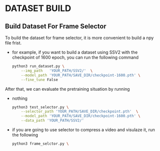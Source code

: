# DATASET BUILD
## Build Dataset For Frame Selector

To build the dataset for frame selector, it is more convenient to build a npy file frist.
- for example, if you want to build a dataset using SSV2 with the checkpoint of 1600 epoch, you can run the following command
  ```bash
  python3 run_dataset.py \
      --img_path   'YOUR_PATH/SSV2/'  \
      --model_path 'YOUR_PATH/SAVE_DIR/checkpoint-1600.pth' \
      --fine_tune False
  ```
  
After that, we can evaluate the pretraining situation by running 
- nothing 
  ```bash
  python3 test_selector.py \
      --selector_path 'YOUR_PATH/SAVE_DIR/checkpoint.pth'  \
      --model_path 'YOUR_PATH/SAVE_DIR/checkpoint-1600.pth' \
      --data_path 'YOUR_PATH/SSV2/'
  ```
- if you are going to use selector to compress a video and visulaze it, run the following
  ```bash
  python3 frame_selctor.py \
      

  ```